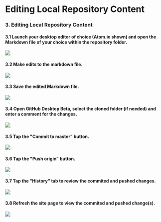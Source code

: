 # Editing Local Repository Content

### 3. Editing Local Repository Content

#### 3.1 Launch your desktop editor of choice (Atom.io shown) and open the Markdown file of your choice within the repository folder.

![](../../images/using-github-desktop-beta-and-gitlab-with-grav/launch-your-desktop-editor-of-choice--atomio-shown--and-open-the-markdown-file-of-your-choice-within.png)

#### 3.2 Make edits to the markdown file.

![](../../images/using-github-desktop-beta-and-gitlab-with-grav/make-edits-to-the-markdown-file.png)

#### 3.3 Save the edited Markdown file.

![](../../images/using-github-desktop-beta-and-gitlab-with-grav/save-the-edited-markdown-file.png)

#### 3.4 Open GitHub Desktop Beta, select the cloned folder (if needed) and enter a comment for the changes.

![](../../images/using-github-desktop-beta-and-gitlab-with-grav/open-github-desktop-beta--select-the-cloned-folder--if-needed--and-enter-a-comment-for-the-changes.png)

#### 3.5 Tap the "Commit to master" button.

![](../../images/using-github-desktop-beta-and-gitlab-with-grav/tap-the--commit-to-master--button.png)

#### 3.6 Tap the "Push origin" button.

![](../../images/using-github-desktop-beta-and-gitlab-with-grav/tap-the--push-origin--button.png)

#### 3.7 Tap the "History" tab to review the commited and pushed changes.

![](../../images/using-github-desktop-beta-and-gitlab-with-grav/tap-the--history--tab-to-review-the-commited-and-pushed-changes.png)

#### 3.8 Refresh the site page to view the commited and pushed change(s).

![](../../images/using-github-desktop-beta-and-gitlab-with-grav/refresh-the-site-page-to-view-the-commited-and-pushed-change-s-.png)
